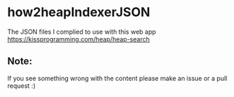 # how2heapIndexerJSON
The JSON files I complied to use with this web app https://kissprogramming.com/heap/heap-search 

## Note:
If you see something wrong with the content please make an issue or a pull request :)

